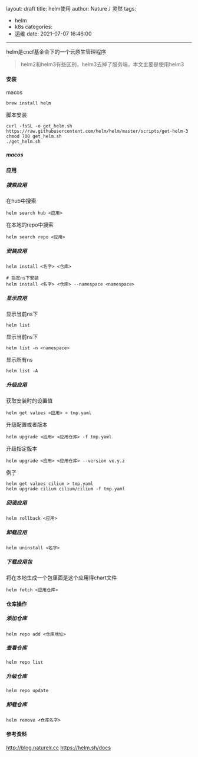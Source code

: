layout: draft
title: helm使用
author: Nature丿灵然
tags:
  - helm
  - k8s
categories:
  - 运维
date: 2021-07-07 16:46:00
---
helm是cncf基金会下的一个云原生管理程序

<!--more-->

> helm2和helm3有些区别，helm3去掉了服务端，本文主要是使用helm3

#### 安装

macos

```shell
brew install helm
```

脚本安装

```shell
curl -fsSL -o get_helm.sh https://raw.githubusercontent.com/helm/helm/master/scripts/get-helm-3
chmod 700 get_helm.sh
./get_helm.sh
```

##### macos

#### 应用

##### 搜索应用

在hub中搜索

```shell
helm search hub <应用>
```

在本地的repo中搜索

```shell
helm search repo <应用>
```

##### 安装应用

```shell
helm install <名字> <仓库>

# 指定ns下安装
helm install <名字> <仓库> --namespace <namespace>
```

##### 显示应用

显示当前ns下

```shell
helm list
```

显示当前ns下

```shell
helm list -n <namespace>
```

显示所有ns

```shell
helm list -A
```

##### 升级应用

获取安装时的设置值

```shell
helm get values <应用> > tmp.yaml
```

升级配置或者版本

```shell
helm upgrade <应用> <应用仓库> -f tmp.yaml
```

升级指定版本

```shell
helm upgrade <应用> <应用仓库> --version vx.y.z
```

例子

```shell
helm get values cilium > tmp.yaml
helm upgrade cilium cilium/cilium -f tmp.yaml
```

##### 回滚应用

```shell
helm rollback <应用>
```

##### 卸载应用

```shell
helm uninstall <名字>
```

##### 下载应用包

将在本地生成一个包里面是这个应用得chart文件

```shell
helm fetch <应用仓库>
```

#### 仓库操作

##### 添加仓库

```shell
helm repo add <仓库地址>
```

##### 查看仓库

```shell
helm repo list
```

##### 升级仓库

```shell
helm repo update
```

##### 卸载仓库

```shell
helm remove <仓库名字>
```

#### 参考资料

<http://blog.naturelr.cc>
<https://helm.sh/docs>
